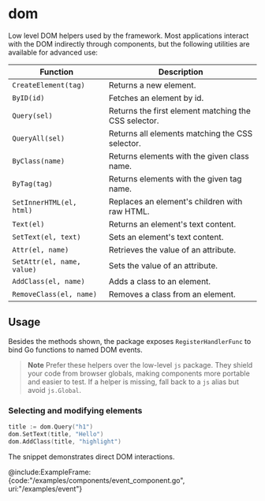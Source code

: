 # dom

Low level DOM helpers used by the framework. Most applications interact
with the DOM indirectly through components, but the following utilities
are available for advanced use:

| Function | Description |
| --- | --- |
| `CreateElement(tag)` | Returns a new element. |
| `ByID(id)` | Fetches an element by id. |
| `Query(sel)` | Returns the first element matching the CSS selector. |
| `QueryAll(sel)` | Returns all elements matching the CSS selector. |
| `ByClass(name)` | Returns elements with the given class name. |
| `ByTag(tag)` | Returns elements with the given tag name. |
| `SetInnerHTML(el, html)` | Replaces an element's children with raw HTML. |
| `Text(el)` | Returns an element's text content. |
| `SetText(el, text)` | Sets an element's text content. |
| `Attr(el, name)` | Retrieves the value of an attribute. |
| `SetAttr(el, name, value)` | Sets the value of an attribute. |
| `AddClass(el, name)` | Adds a class to an element. |
| `RemoveClass(el, name)` | Removes a class from an element. |

## Usage

Besides the methods shown, the package exposes `RegisterHandlerFunc` to bind
Go functions to named DOM events.

> **Note**
> Prefer these helpers over the low-level `js` package. They shield your code
> from browser globals, making components more portable and easier to test.
> If a helper is missing, fall back to a `js` alias but avoid `js.Global`.

### Selecting and modifying elements

```go
title := dom.Query("h1")
dom.SetText(title, "Hello")
dom.AddClass(title, "highlight")
```

The snippet demonstrates direct DOM interactions.

@include:ExampleFrame:{code:"/examples/components/event_component.go", uri:"/examples/event"}
